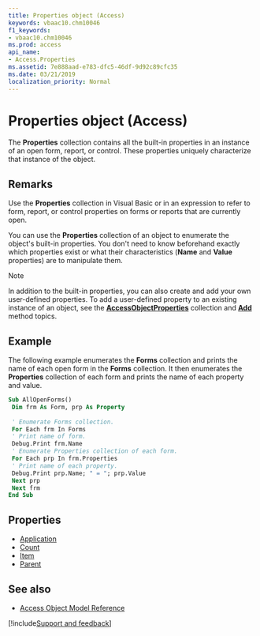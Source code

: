 ```yaml
---
title: Properties object (Access)
keywords: vbaac10.chm10046
f1_keywords:
- vbaac10.chm10046
ms.prod: access
api_name:
- Access.Properties
ms.assetid: 7e888aad-e783-dfc5-46df-9d92c89cfc35
ms.date: 03/21/2019
localization_priority: Normal
---
```



# Properties object (Access)

The **Properties** collection contains all the built-in properties in an instance of an open form, report, or control. These properties uniquely characterize that instance of the object.


## Remarks

Use the **Properties** collection in Visual Basic or in an expression to refer to form, report, or control properties on forms or reports that are currently open.

You can use the **Properties** collection of an object to enumerate the object's built-in properties. You don't need to know beforehand exactly which properties exist or what their characteristics (**Name** and **Value** properties) are to manipulate them.

> [!NOTE] 
> In addition to the built-in properties, you can also create and add your own user-defined properties. To add a user-defined property to an existing instance of an object, see the **[AccessObjectProperties](Access.AccessObjectProperties.md)** collection and **[Add](Access.AccessObjectProperties.Add.md)** method topics.


## Example

The following example enumerates the **Forms** collection and prints the name of each open form in the **Forms** collection. It then enumerates the **Properties** collection of each form and prints the name of each property and value.

```vb
Sub AllOpenForms() 
 Dim frm As Form, prp As Property 
 
 ' Enumerate Forms collection. 
 For Each frm In Forms 
 ' Print name of form. 
 Debug.Print frm.Name 
 ' Enumerate Properties collection of each form. 
 For Each prp In frm.Properties 
 ' Print name of each property. 
 Debug.Print prp.Name; " = "; prp.Value 
 Next prp 
 Next frm 
End Sub
```


## Properties

- [Application](Access.Properties.Application.md)
- [Count](Access.Properties.Count.md)
- [Item](Access.Properties.Item.md)
- [Parent](Access.Properties.Parent.md)

## See also

- [Access Object Model Reference](overview/Access/object-model.md)


[!include[Support and feedback](~/includes/feedback-boilerplate.md)]